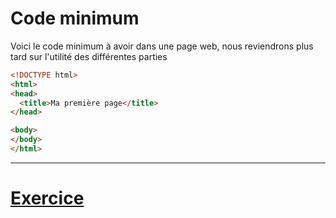 # Code minimum
  
Voici le code minimum à avoir dans une page web, nous reviendrons plus tard sur l'utilité des différentes parties 
   
  ````html
<!DOCTYPE html>
<html>
  <head>
    <title>Ma première page</title>
  </head>

  <body>
  </body>
</html>
  ````

---
# [Exercice](EXERCICES1.md)
